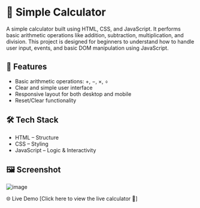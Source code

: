 # 🔢 Simple Calculator
A simple calculator built using HTML, CSS, and JavaScript. It performs basic arithmetic operations like addition, subtraction, multiplication, and division. This project is designed for beginners to understand how to handle user input, events, and basic DOM manipulation using JavaScript.

## 📌 Features
- Basic arithmetic operations: +, −, ×, ÷
- Clear and simple user interface
- Responsive layout for both desktop and mobile
- Reset/Clear functionality

## 🛠️ Tech Stack
- HTML – Structure  
- CSS – Styling  
- JavaScript – Logic & Interactivity

## 🖼️ Screenshot
![image](https://github.com/user-attachments/assets/4b70fc86-136b-4281-93e9-c577a8b5b162)

🌐 Live Demo
[Click here to view the live calculator 🚀]
